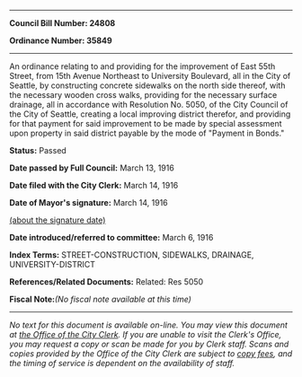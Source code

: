 

********

**Council Bill Number: 24808**
   
**Ordinance Number: 35849**
********

 An ordinance relating to and providing for the improvement of East 55th Street, from 15th Avenue Northeast to University Boulevard, all in the City of Seattle, by constructing concrete sidewalks on the north side thereof, with the necessary wooden cross walks, providing for the necessary surface drainage, all in accordance with Resolution No. 5050, of the City Council of the City of Seattle, creating a local improving district therefor, and providing for that payment for said improvement to be made by special assessment upon property in said district payable by the mode of "Payment in Bonds."

**Status:** Passed
   
**Date passed by Full Council:** March 13, 1916
   
**Date filed with the City Clerk:** March 14, 1916
   
**Date of Mayor's signature:** March 14, 1916
   
[(about the signature date)](/~public/approvaldate.htm)
   
   
   
**Date introduced/referred to committee:** March 6, 1916
   
   
**Index Terms:** STREET-CONSTRUCTION, SIDEWALKS, DRAINAGE, UNIVERSITY-DISTRICT

**References/Related Documents:** Related: Res 5050

**Fiscal Note:**_(No fiscal note available at this time)_
********

_No text for this document is available on-line. You may view this document at [the Office of the City Clerk](http://www.seattle.gov/leg/clerk/contactUs.htm). If you are unable to visit the Clerk's Office, you may request a copy or scan be made for you by Clerk staff. Scans and copies provided by the Office of the City Clerk are subject to [copy fees](http://clerk.seattle.gov/~public/clerkfees.htm), and the timing of service is dependent on the availability of staff._

